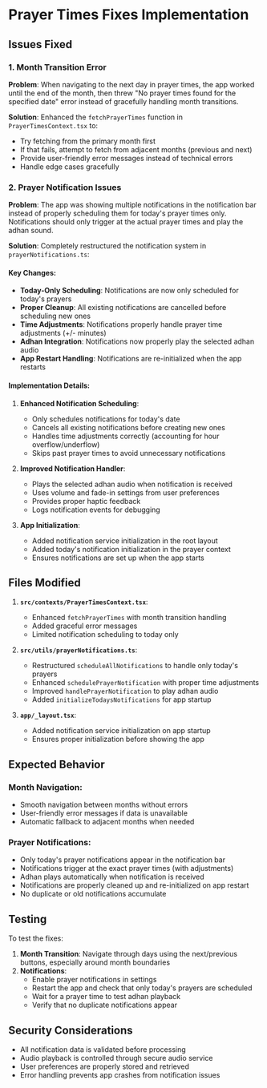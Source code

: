 # Prayer Times Fixes Implementation

## Issues Fixed

### 1. Month Transition Error
**Problem**: When navigating to the next day in prayer times, the app worked until the end of the month, then threw "No prayer times found for the specified date" error instead of gracefully handling month transitions.

**Solution**: Enhanced the `fetchPrayerTimes` function in `PrayerTimesContext.tsx` to:
- Try fetching from the primary month first
- If that fails, attempt to fetch from adjacent months (previous and next)
- Provide user-friendly error messages instead of technical errors
- Handle edge cases gracefully

### 2. Prayer Notification Issues
**Problem**: The app was showing multiple notifications in the notification bar instead of properly scheduling them for today's prayer times only. Notifications should only trigger at the actual prayer times and play the adhan sound.

**Solution**: Completely restructured the notification system in `prayerNotifications.ts`:

#### Key Changes:
- **Today-Only Scheduling**: Notifications are now only scheduled for today's prayers
- **Proper Cleanup**: All existing notifications are cancelled before scheduling new ones
- **Time Adjustments**: Notifications properly handle prayer time adjustments (+/- minutes)
- **Adhan Integration**: Notifications now properly play the selected adhan audio
- **App Restart Handling**: Notifications are re-initialized when the app restarts

#### Implementation Details:

1. **Enhanced Notification Scheduling**:
   - Only schedules notifications for today's date
   - Cancels all existing notifications before creating new ones
   - Handles time adjustments correctly (accounting for hour overflow/underflow)
   - Skips past prayer times to avoid unnecessary notifications

2. **Improved Notification Handler**:
   - Plays the selected adhan audio when notification is received
   - Uses volume and fade-in settings from user preferences
   - Provides proper haptic feedback
   - Logs notification events for debugging

3. **App Initialization**:
   - Added notification service initialization in the root layout
   - Added today's notification initialization in the prayer context
   - Ensures notifications are set up when the app starts

## Files Modified

1. **`src/contexts/PrayerTimesContext.tsx`**:
   - Enhanced `fetchPrayerTimes` with month transition handling
   - Added graceful error messages
   - Limited notification scheduling to today only

2. **`src/utils/prayerNotifications.ts`**:
   - Restructured `scheduleAllNotifications` to handle only today's prayers
   - Enhanced `schedulePrayerNotification` with proper time adjustments
   - Improved `handlePrayerNotification` to play adhan audio
   - Added `initializeTodaysNotifications` for app startup

3. **`app/_layout.tsx`**:
   - Added notification service initialization on app startup
   - Ensures proper initialization before showing the app

## Expected Behavior

### Month Navigation:
- Smooth navigation between months without errors
- User-friendly error messages if data is unavailable
- Automatic fallback to adjacent months when needed

### Prayer Notifications:
- Only today's prayer notifications appear in the notification bar
- Notifications trigger at the exact prayer times (with adjustments)
- Adhan plays automatically when notification is received
- Notifications are properly cleaned up and re-initialized on app restart
- No duplicate or old notifications accumulate

## Testing

To test the fixes:

1. **Month Transition**: Navigate through days using the next/previous buttons, especially around month boundaries
2. **Notifications**: 
   - Enable prayer notifications in settings
   - Restart the app and check that only today's prayers are scheduled
   - Wait for a prayer time to test adhan playback
   - Verify that no duplicate notifications appear

## Security Considerations

- All notification data is validated before processing
- Audio playback is controlled through secure audio service
- User preferences are properly stored and retrieved
- Error handling prevents app crashes from notification issues 